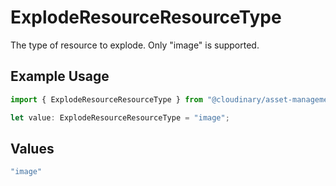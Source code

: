 # ExplodeResourceResourceType

The type of resource to explode. Only "image" is supported.

## Example Usage

```typescript
import { ExplodeResourceResourceType } from "@cloudinary/asset-management/models/operations";

let value: ExplodeResourceResourceType = "image";
```

## Values

```typescript
"image"
```